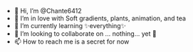 - 👋 Hi, I’m @Chante6412
- :tea:  I’m in love with Soft gradients, plants, animation, and tea
- 🌱 I’m currently learning ✨everything✨
- 💞️ I’m looking to collaborate on ... nothing... yet 👀
- 📫 How to reach me is a secret for now

<!---
Chante6412/Chante6412 is a ✨ special ✨ repository because its `README.md` (this file) appears on your GitHub profile.
You can click the Preview link to take a look at your changes.
--->
